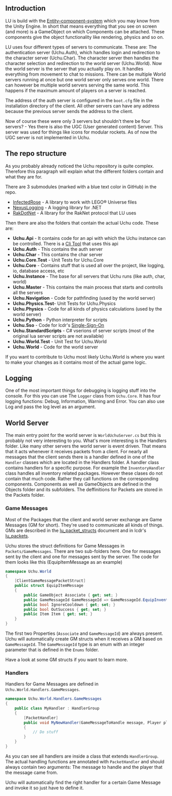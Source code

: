 ## Introduction
LU is build with the [Entity–component–system](https://en.wikipedia.org/wiki/Entity_component_system) which you may know from the Unity Engine. In short that means everything that you see on screen (and more) is a GameObject on which Components can be attached. These components give the object functionality like rendering, physics and so on. 

LU uses four different types of servers to communicate. These are: The authentication server (Uchu.Auth), which handles login and redirection to the character server (Uchu.Char). The character server then handles the character selection and redirection to the world server (Uchu.World). Now the world server is the server that you actually play on. It handles everything from movement to chat to missions. There can be multiple World servers running at once but one world server only serves one world. There can however be multiple world servers serving the same world. This happens if the maximum amount of players on a server is reached.

The address of the auth server is configured in the `boot.cfg` file in the installation directory of the client. All other servers can have any address because the previous server sends the address to the client.

Now of course these were only 3 servers but shouldn't there be four servers? - Yes there is also the UGC (User generated content) Server. This server was used for things like icons for modular rockets. As of now the UGC server is not implemented in Uchu.

## The repo structure
As you probably already noticed the Uchu repository is quite complex. Therefore this paragraph will explain what the different folders contain and what they are for.

There are 3 submodules (marked with a blue text color in GitHub) in the repo.
* [InfectedRose](https://github.com/Wincent01/InfectedRose) - A library to work with LEGO® Universe files
* [NexusLogging](https://github.com/TheNexusAvenger/Nexus-Logging) - A logging library for .NET
* [RakDotNet](https://github.com/UchuServer/RakDotNet) - A library for the RakNet protocol that LU uses

Then there are also the folders that contain the actual Uchu code. These are:

* **Uchu.Api** - It contains code for an api with which the Uchu instance can be controlled. There is a [Cli Tool](https://github.com/UchuServer/cli) that uses this api
* **Uchu.Auth** - This contains the auth server
* **Uchu.Char** - This contains the char server
* **Uchu.Core.Test** - Unit Tests for Uchu.Core
* **Uchu.Core** - Contains stuff that is used all over the project, like logging, io, database access, etc
* **Uchu.Instance** - The base for all servers that Uchu runs (like auth, char, world)
* **Uchu.Master** - This contains the main process that starts and controlls all the servers
* **Uchu.Navigation** - Code for pathfinding (used by the world server)
* **Uchu.Physics.Test**- Unit Tests for Uchu.Physics
* **Uchu.Physics** - Code for all kinds of physics calculations (used by the world server)
* **Uchu.Python** - Python interpreter for scripts
* **Uchu.Sso** - Code for lcdr's [Single-Sign-On](https://github.com/lcdr/sso_auth)
* **Uchu.StandardScripts** - C# vserions of server scripts (most of the original lua server scripts are not available)
* **Uchu.World.Test** - Unit Test for Uchu.World
* **Uchu.World** - Code for the world server

If you want to contribute to Uchu most likely Uchu.World is where you want to make your changes as it contains most of the actual game logic.

## Logging
One of the most important things for debugging is logging stuff into the console. For this you can use The `Logger` class from `Uchu.Core`. It has four logging functions: Debug, Information, Warning and Error. You can also use Log and pass the log level as an argument. 

## World Server
The main entry point for the world server is `WorldUchuServer.cs` but this is probably not very interesting to you. What's more interesting is the Handlers folder. Like many other servers the world server is event driven. That means that it acts whenever it receives packets from a client. For nearly all messages that the client sends there is a handler defined in one of the `Handler` classes which are located in the Handlers folder. A handler class contains handlers for a specific purpose. For example the `InventoryHandler` class handles all inventory related packages. However these clases do not contain that much code. Rather they call functions on the corresponding components. Components as well as GameObjects are defined in the Objects folder and its subfolders. The deffinitions for Packets are stored in the Packets folder.

### Game Messages
Most of the Packages that the client and world server exchange are Game Messages (GM for short). They're used to communicate all kinds of things. GMs are described in the [lu_packet_structs](https://docs.google.com/document/d/1v9GB1gNwO0C81Rhd4imbaLN7z-R0zpK5sYJMbxPP3Kc) document and in lcdr's [lu_packets](https://lcdruniverse.org/lu_packets/lu_packets/).

Uchu stores the struct definitions for Game Messages in `Packets/GameMessages`. There are two sub-folders here. One for messages sent by the client and one for messages sent by the server. The code for them looks like this (EquipItemMessage as an example)

```c#
namespace Uchu.World
{
    [ClientGameMessagePacketStruct]
    public struct EquipItemMessage
    {
        public GameObject Associate { get; set; }
        public GameMessageId GameMessageId => GameMessageId.EquipInventory;
        public bool IgnoreCooldown { get; set; }
        public bool OutSuccess { get; set; }
        public Item Item { get; set; }
    }
}
```
The first two Properties (`Associate` and `GameMessageId`) are always present. Uchu will automatically create GM structs when it receives a GM based on `GameMessageId`. The `GameMessageId` type is an enum with an integer parameter that is defined in the `Enums` folder.

Have a look at some GM structs if you want to learn more.

### Handlers
Handlers for Game Messages are defined in `Uchu.World.Handlers.GameMessages`.

```c#
namespace Uchu.World.Handlers.GameMessages
{
    public class MyHandler : HandlerGroup
    {
        [PacketHandler]
        public void MyNewHandler(GameMessageToHandle message, Player player)
        {
            // Do stuff
        }
    }
}
```

As you can see all handlers are inside a class that extends `HandlerGroup`. The actual handling functions are annotated with `PacketHandler` and should always contain two arguments: The message to handle and the player that the message came from.

Uchu will automatically find the right handler for a certain Game Message and invoke it so just have to define it.
